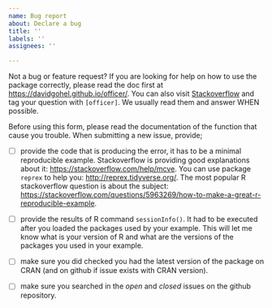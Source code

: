 ```yaml
---
name: Bug report
about: Declare a bug
title: ''
labels: ''
assignees: ''

---
```


Not a bug or feature request? If you are looking for help on how to use the package correctly, please read the doc first at https://davidgohel.github.io/officer/. You can also visit [Stackoverflow](http://stackoverflow.com/questions/tagged/officer) and tag your question with `[officer]`. We usually read them and answer WHEN possible.

Before using this form, please read the documentation of the function that cause you trouble. When submitting a new issue, provide;

- [ ] provide the code that is producing the error, it has to be a minimal reproducible example.
Stackoverflow is providing good explanations about it: https://stackoverflow.com/help/mcve. You can use package `reprex` to help you: http://reprex.tidyverse.org/. The most popular R stackoverflow question is about the subject: https://stackoverflow.com/questions/5963269/how-to-make-a-great-r-reproducible-example.

- [ ] provide the results of R command `sessionInfo()`. It had to be executed after you loaded the packages used by your example. This will let me know what is your version of R and what are the versions of the packages you used in your example. 

- [ ] make sure you did checked you had the latest version of the package on CRAN (and on github if issue exists with CRAN version).

- [ ] make sure you searched in the *open* and *closed* issues on the github repository.
